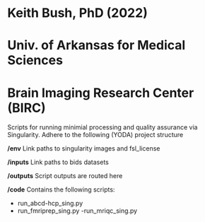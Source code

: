 # Keith Bush, PhD (2022)
# Univ. of Arkansas for Medical Sciences
# Brain Imaging Research Center (BIRC)

Scripts for running minimial processing and quality assurance via
Singularity.  Adhere to the following (YODA) project structure

**/env**
Link paths to singularity images and fsl_license

**/inputs**
Link paths to bids datasets

**/outputs**
Script outputs are routed here

**/code**
Contains the following scripts:
- run_abcd-hcp_sing.py
- run_fmriprep_sing.py
-run_mriqc_sing.py







